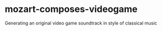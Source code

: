 # mozart-composes-videogame
Generating an original video game soundtrack in style of classical music
